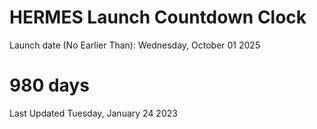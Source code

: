 # HERMES Launch Countdown Clock

Launch date (No Earlier Than): Wednesday, October 01 2025
# 980 days

Last Updated Tuesday, January 24 2023